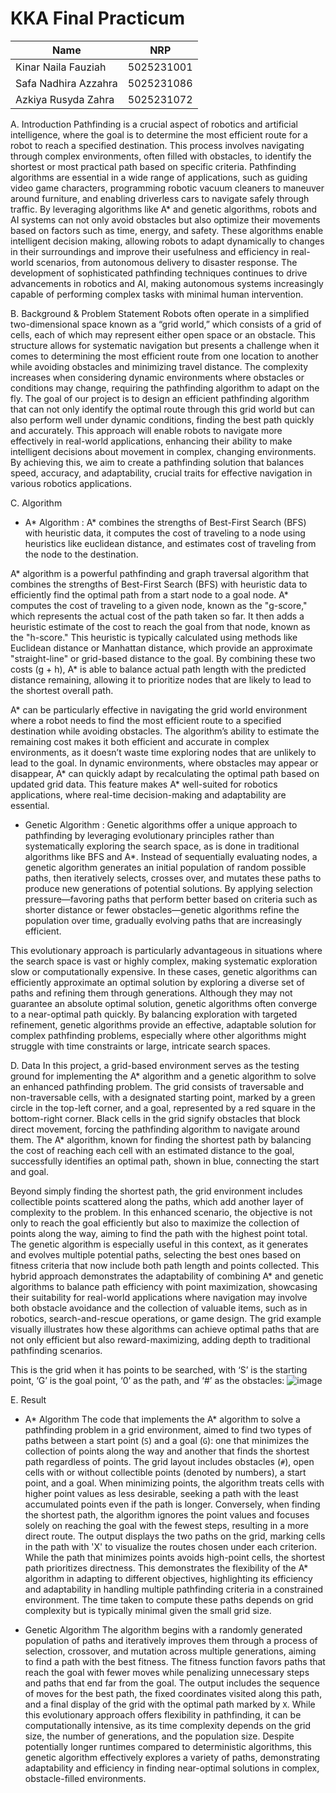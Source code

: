 # KKA Final Practicum

| Name           | NRP       |
| ---            | ---        |
| Kinar Naila Fauziah | 5025231001| 
| Safa Nadhira Azzahra | 5025231086 |
| Azkiya Rusyda Zahra  | 5025231072 |

A. Introduction 
Pathfinding is a crucial aspect of robotics and artificial intelligence, where the goal is to determine the most efficient route for a robot to reach a specified destination. This process involves navigating through complex environments, often filled with obstacles, to identify the shortest or most practical path based on specific criteria. Pathfinding algorithms are essential in a wide range of applications, such as guiding video game characters, programming robotic vacuum cleaners to maneuver around furniture, and enabling driverless cars to navigate safely through traffic. By leveraging algorithms like A* and genetic algorithms, robots and AI systems can not only avoid obstacles but also optimize their movements based on factors such as time, energy, and safety. These algorithms enable intelligent decision making, allowing robots to adapt dynamically to changes in their surroundings and improve their usefulness and efficiency in real-world scenarios, from autonomous delivery to disaster response. The development of sophisticated pathfinding techniques continues to drive advancements in robotics and AI, making autonomous systems increasingly capable of performing complex tasks with minimal human intervention.

B. Background & Problem Statement
Robots often operate in a simplified two-dimensional space known as a “grid world,” which consists of a grid of cells, each of which may represent either open space or an obstacle. This structure allows for systematic navigation but presents a challenge when it comes to determining the most efficient route from one location to another while avoiding obstacles and minimizing travel distance. The complexity increases when considering dynamic environments where obstacles or conditions may change, requiring the pathfinding algorithm to adapt on the fly. The goal of our project is to design an efficient pathfinding algorithm that can not only identify the optimal route through this grid world but can also perform well under dynamic conditions, finding the best path quickly and accurately. This approach will enable robots to navigate more effectively in real-world applications, enhancing their ability to make intelligent decisions about movement in complex, changing environments. By achieving this, we aim to create a pathfinding solution that balances speed, accuracy, and adaptability, crucial traits for effective navigation in various robotics applications.

C. Algorithm
- A* Algorithm : A* combines the strengths of  Best-First Search (BFS) with heuristic data, it computes the cost of traveling to a node using heuristics like euclidean distance, and estimates cost of traveling from the node to the destination.

A* algorithm is a powerful pathfinding and graph traversal algorithm that combines the strengths of Best-First Search (BFS) with heuristic data to efficiently find the optimal path from a start node to a goal node. A* computes the cost of traveling to a given node, known as the "g-score," which represents the actual cost of the path taken so far. It then adds a heuristic estimate of the cost to reach the goal from that node, known as the "h-score." This heuristic is typically calculated using methods like Euclidean distance or Manhattan distance, which provide an approximate "straight-line" or grid-based distance to the goal. By combining these two costs (g + h), A* is able to balance actual path length with the predicted distance remaining, allowing it to prioritize nodes that are likely to lead to the shortest overall path.

A* can be particularly effective in navigating the grid world environment where a robot needs to find the most efficient route to a specified destination while avoiding obstacles. The algorithm’s ability to estimate the remaining cost makes it both efficient and accurate in complex environments, as it doesn’t waste time exploring nodes that are unlikely to lead to the goal. In dynamic environments, where obstacles may appear or disappear, A* can quickly adapt by recalculating the optimal path based on updated grid data. This feature makes A* well-suited for robotics applications, where real-time decision-making and adaptability are essential.

- Genetic Algorithm : Genetic algorithms offer a unique approach to pathfinding by leveraging evolutionary principles rather than systematically exploring the search space, as is done in traditional algorithms like BFS and A*. Instead of sequentially evaluating nodes, a genetic algorithm generates an initial population of random possible paths, then iteratively selects, crosses over, and mutates these paths to produce new generations of potential solutions. By applying selection pressure—favoring paths that perform better based on criteria such as shorter distance or fewer obstacles—genetic algorithms refine the population over time, gradually evolving paths that are increasingly efficient.

This evolutionary approach is particularly advantageous in situations where the search space is vast or highly complex, making systematic exploration slow or computationally expensive. In these cases, genetic algorithms can efficiently approximate an optimal solution by exploring a diverse set of paths and refining them through generations. Although they may not guarantee an absolute optimal solution, genetic algorithms often converge to a near-optimal path quickly. By balancing exploration with targeted refinement, genetic algorithms provide an effective, adaptable solution for complex pathfinding problems, especially where other algorithms might struggle with time constraints or large, intricate search spaces.

D. Data 
In this project, a grid-based environment serves as the testing ground for implementing the A* algorithm and a genetic algorithm to solve an enhanced pathfinding problem. The grid consists of traversable and non-traversable cells, with a designated starting point, marked by a green circle in the top-left corner, and a goal, represented by a red square in the bottom-right corner. Black cells in the grid signify obstacles that block direct movement, forcing the pathfinding algorithm to navigate around them. The A* algorithm, known for finding the shortest path by balancing the cost of reaching each cell with an estimated distance to the goal, successfully identifies an optimal path, shown in blue, connecting the start and goal.

Beyond simply finding the shortest path, the grid environment includes collectible points scattered along the paths, which add another layer of complexity to the problem. In this enhanced scenario, the objective is not only to reach the goal efficiently but also to maximize the collection of points along the way, aiming to find the path with the highest point total. The genetic algorithm is especially useful in this context, as it generates and evolves multiple potential paths, selecting the best ones based on fitness criteria that now include both path length and points collected. This hybrid approach demonstrates the adaptability of combining A* and genetic algorithms to balance path efficiency with point maximization, showcasing their suitability for real-world applications where navigation may involve both obstacle avoidance and the collection of valuable items, such as in robotics, search-and-rescue operations, or game design. The grid example visually illustrates how these algorithms can achieve optimal paths that are not only efficient but also reward-maximizing, adding depth to traditional pathfinding scenarios. 

This is the grid when it has points to be searched, with ‘S’ is the starting point, ‘G’ is the goal point, ‘0’ as the path, and ‘#’ as the obstacles:
![image](https://github.com/user-attachments/assets/8339dd3f-824e-4082-88d2-7be18121c459)

E. Result
- A* Algorithm
The code that implements the A* algorithm to solve a pathfinding problem in a grid environment, aimed to find two types of paths between a start point (`S`) and a goal (`G`): one that minimizes the collection of points along the way and another that finds the shortest path regardless of points. The grid layout includes obstacles (`#`), open cells with or without collectible points (denoted by numbers), a start point, and a goal. When minimizing points, the algorithm treats cells with higher point values as less desirable, seeking a path with the least accumulated points even if the path is longer. Conversely, when finding the shortest path, the algorithm ignores the point values and focuses solely on reaching the goal with the fewest steps, resulting in a more direct route. The output displays the two paths on the grid, marking cells in the path with 'X' to visualize the routes chosen under each criterion. While the path that minimizes points avoids high-point cells, the shortest path prioritizes directness. This demonstrates the flexibility of the A* algorithm in adapting to different objectives, highlighting its efficiency and adaptability in handling multiple pathfinding criteria in a constrained environment. The time taken to compute these paths depends on grid complexity but is typically minimal given the small grid size.

- Genetic Algorithm
The algorithm begins with a randomly generated population of paths and iteratively improves them through a process of selection, crossover, and mutation across multiple generations, aiming to find a path with the best fitness. The fitness function favors paths that reach the goal with fewer moves while penalizing unnecessary steps and paths that end far from the goal. The output includes the sequence of moves for the best path, the fixed coordinates visited along this path, and a final display of the grid with the optimal path marked by `X`. While this evolutionary approach offers flexibility in pathfinding, it can be computationally intensive, as its time complexity depends on the grid size, the number of generations, and the population size. Despite potentially longer runtimes compared to deterministic algorithms, this genetic algorithm effectively explores a variety of paths, demonstrating adaptability and efficiency in finding near-optimal solutions in complex, obstacle-filled environments.
